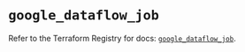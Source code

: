 # `google_dataflow_job`

Refer to the Terraform Registry for docs: [`google_dataflow_job`](https://registry.terraform.io/providers/hashicorp/google/6.49.0/docs/resources/dataflow_job).

